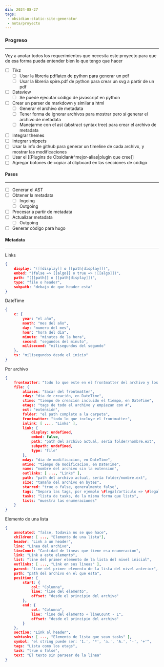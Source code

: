 ```yaml
---
dia: 2024-08-27
tags: 
 - obsidian-static-site-generator
 - nota/proyecto 
---
```

### Progreso
---
Voy a anotar todos los requerimientos que necesita este proyecto para que de esa forma pueda entender bien lo que tengo que hacer

- [ ] Tikz
    - [ ] Usar la libreria pdflatex de python para generar un pdf
    - [ ] Usar la libreria spire.pdf de python para crear un svg a partir de un pdf
- [ ] Dataview
    - [ ] Se puede ejecutar código de javascript en python
- [ ] Crear un parser de markdown y similar a html
    - [ ] Generar el archivo de metadata
    - [ ] Tener forma de ignorar archivos para mostrar pero si generar el archivo de metadata
    - [ ] Manejarme con el ast (abstract syntax tree) para crear el archivo de metadata
- [ ] Integrar themes
- [ ] Integrar snippets
- [ ] Usar la info de github para generar un timeline de cada archivo, y mostrar las modificaciones
- [ ] Usar el [[Plugins de Obsidian#^mejor-alias|plugin que cree]]
- [ ] Agregar botones de copiar al clipboard en las secciones de código

#### Pasos
---
- [ ] Generar el AST
- [ ] Obtener la metadata
    - [ ] Ingoing
    - [ ] Outgoing
- [ ] Procesar a partir de metadata
- [ ] Actualizar metadata
    - [ ] Outgoing
- [ ] Generar código para hugo

#### Metadata
---
Links
```JSON
{
    display: "([[display]] o [[path|display]])",
    embed: "(false => [[algo]] o true => ![[algo]])",
    path: "([[path]] o [[path|display]])",
    type: "file o header",
    subpath: "debajo de que header esta"
}
```

DateTime
```JSON
{
    c: {
        year: "el año",
        month: "mes del año",
        day: "numero del mes",
        hour: "hora del dia",
        minute: "minutos de la hora",
        second: "segundos del minuto",
        milisecond: "milisegundos del segundo"
    },
    ts: "milisegundos desde el inicio"
}
```

Por archivo
```JSON
{
    frontmatter: "todo lo que este en el frontmatter del archivo y los que sean del estilo [nombre:: valor]",
    file: {
        aliases: "Sacar del frontmatter",
        cday: "dia de creación, en DateTime",
        ctime: "tiempo de creación incluido el tiempo, en DateTime",
        etags: "tags de todo el archivo y empiezan con #",
        ext: "extensión",
        folder: "el path completo a la carpeta",
        frontmatter: "todo lo que incluye el frontmatter",
        inlink: [ ..., "Links" ],
        link: {
            display: undefined,
            embed: false,
            path: "path del archivo actual, sería folder/nombre.ext",
            subpath: undefined,
            type: "file"
        },
        mday: "dia de modificacion, en DateTime",
        mtime: "tiempo de modificacion, en DateTime",
        name: "nombre del archivo sin la extension",
        outlinks: [ ..., "Links" ],
        path: "path del archivo actual, sería folder/nombre.ext",
        size: "tamaño del archivo en bytes",
        starred: "true o false, generalmente false",
        tags: "Separa las tags, por ejemplo \#legal/articulo => \#legal y \#legal/articulo",
        tasks: "lista de tasks, de la misma forma que lists",
        lists: "muestra las enumeraciones"
    }
}
```

Elemento de una lista
```JSON
{
    annotated: "false, todavia no se que hace",
    children: [ ..., "Elemento de una lista"],
    header: "Link a un header",
    line: "Linea del archivo",
    lineCount: "Cantidad de lineas que tiene esa enumeracion",
    link: "Link a este elemento",
    list: "line del primer elemento de la lista del nivel inicial",
    outlinks: [ ..., "Link en sus lineas" ],
    parent: "line del primer elemento de la lista del nivel anterior",
    path: "path del archivo en el que esta",
    position: {
        start: {
            col: "Columna",
            line: "line del elemento",
            offset: "desde el principio del archivo"
        },
        end: {
            col: "Columna",
            line: "line del elemento + lineCount - 1",
            offset: "desde el principio del archivo"
        }
    },
    section: "Link al header",
    subtasks: [ ..., "Elemento de lista que sean tasks" ],
    symbol: "el string puede ser: '1.', '*', 'a.', 'A.', '-', '+'",
    tags: "Lista como los etags",
    task: "true o false",
    text: "El texto sin parsear de la linea"
}
```